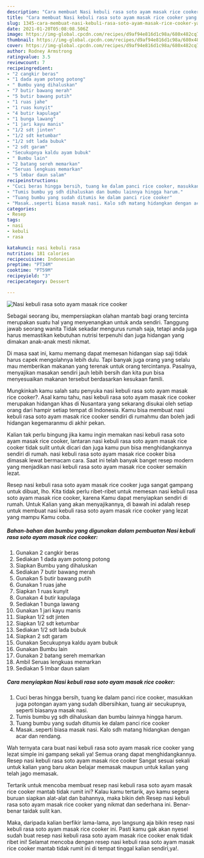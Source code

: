 ```yaml
---
description: "Cara membuat Nasi kebuli rasa soto ayam masak rice cooker yang nikmat Untuk Jualan"
title: "Cara membuat Nasi kebuli rasa soto ayam masak rice cooker yang nikmat Untuk Jualan"
slug: 1345-cara-membuat-nasi-kebuli-rasa-soto-ayam-masak-rice-cooker-yang-nikmat-untuk-jualan
date: 2021-01-20T05:08:08.506Z
image: https://img-global.cpcdn.com/recipes/d9af94e816d1c98a/680x482cq70/nasi-kebuli-rasa-soto-ayam-masak-rice-cooker-foto-resep-utama.jpg
thumbnail: https://img-global.cpcdn.com/recipes/d9af94e816d1c98a/680x482cq70/nasi-kebuli-rasa-soto-ayam-masak-rice-cooker-foto-resep-utama.jpg
cover: https://img-global.cpcdn.com/recipes/d9af94e816d1c98a/680x482cq70/nasi-kebuli-rasa-soto-ayam-masak-rice-cooker-foto-resep-utama.jpg
author: Rodney Armstrong
ratingvalue: 3.5
reviewcount: 7
recipeingredient:
- "2 cangkir beras"
- "1 dada ayam potong potong"
- " Bumbu yang dihaluskan"
- "7 butir bawang merah"
- "5 butir bawang putih"
- "1 ruas jahe"
- "1 ruas kunyit"
- "4 butir kapulaga"
- "1 bunga lawang"
- "1 jari kayu manis"
- "1/2 sdt jinten"
- "1/2 sdt ketumbar"
- "1/2 sdt lada bubuk"
- "2 sdt garam"
- "Secukupnya kaldu ayam bubuk"
- " Bumbu lain"
- "2 batang sereh memarkan"
- "Seruas lengkuas memarkan"
- "5 lmbar daun salam"
recipeinstructions:
- "Cuci beras hingga bersih, tuang ke dalam panci rice cooker, masukkan juga potongan ayam yang sudah dibersihkan, tuang air secukupnya, seperti biasanya masak nasi."
- "Tumis bumbu yg sdh dihaluskan dan bumbu lainnya hingga harum."
- "Tuang bumbu yang sudah ditumis ke dalam panci rice cooker"
- "Masak..seperti biasa masak nasi. Kalo sdh matang hidangkan dengan acar dan rendang."
categories:
- Resep
tags:
- nasi
- kebuli
- rasa

katakunci: nasi kebuli rasa 
nutrition: 181 calories
recipecuisine: Indonesian
preptime: "PT34M"
cooktime: "PT59M"
recipeyield: "3"
recipecategory: Dessert

---
```



![Nasi kebuli rasa soto ayam masak rice cooker](https://img-global.cpcdn.com/recipes/d9af94e816d1c98a/680x482cq70/nasi-kebuli-rasa-soto-ayam-masak-rice-cooker-foto-resep-utama.jpg)

Sebagai seorang ibu, mempersiapkan olahan mantab bagi orang tercinta merupakan suatu hal yang menyenangkan untuk anda sendiri. Tanggung jawab seorang  wanita Tidak sekadar mengurus rumah saja, tetapi anda juga harus memastikan kebutuhan nutrisi terpenuhi dan juga hidangan yang dimakan anak-anak mesti nikmat.

Di masa  saat ini, kamu memang dapat memesan hidangan siap saji tidak harus capek mengolahnya lebih dulu. Tapi banyak juga orang yang selalu mau memberikan makanan yang terenak untuk orang tercintanya. Pasalnya, menyajikan masakan sendiri jauh lebih bersih dan kita pun bisa menyesuaikan makanan tersebut berdasarkan kesukaan famili. 



Mungkinkah kamu salah satu penyuka nasi kebuli rasa soto ayam masak rice cooker?. Asal kamu tahu, nasi kebuli rasa soto ayam masak rice cooker merupakan hidangan khas di Nusantara yang sekarang disukai oleh setiap orang dari hampir setiap tempat di Indonesia. Kamu bisa membuat nasi kebuli rasa soto ayam masak rice cooker sendiri di rumahmu dan boleh jadi hidangan kegemaranmu di akhir pekan.

Kalian tak perlu bingung jika kamu ingin memakan nasi kebuli rasa soto ayam masak rice cooker, lantaran nasi kebuli rasa soto ayam masak rice cooker tidak sulit untuk dicari dan juga kamu pun bisa menghidangkannya sendiri di rumah. nasi kebuli rasa soto ayam masak rice cooker bisa dimasak lewat bermacam cara. Saat ini telah banyak banget resep modern yang menjadikan nasi kebuli rasa soto ayam masak rice cooker semakin lezat.

Resep nasi kebuli rasa soto ayam masak rice cooker juga sangat gampang untuk dibuat, lho. Kita tidak perlu ribet-ribet untuk memesan nasi kebuli rasa soto ayam masak rice cooker, karena Kamu dapat menyiapkan sendiri di rumah. Untuk Kalian yang akan menyajikannya, di bawah ini adalah resep untuk membuat nasi kebuli rasa soto ayam masak rice cooker yang lezat yang mampu Kamu coba.

<!--inarticleads1-->

##### Bahan-bahan dan bumbu yang digunakan dalam pembuatan Nasi kebuli rasa soto ayam masak rice cooker:

1. Gunakan 2 cangkir beras
1. Sediakan 1 dada ayam potong potong
1. Siapkan  Bumbu yang dihaluskan
1. Sediakan 7 butir bawang merah
1. Gunakan 5 butir bawang putih
1. Gunakan 1 ruas jahe
1. Siapkan 1 ruas kunyit
1. Gunakan 4 butir kapulaga
1. Sediakan 1 bunga lawang
1. Gunakan 1 jari kayu manis
1. Siapkan 1/2 sdt jinten
1. Siapkan 1/2 sdt ketumbar
1. Sediakan 1/2 sdt lada bubuk
1. Siapkan 2 sdt garam
1. Gunakan Secukupnya kaldu ayam bubuk
1. Gunakan  Bumbu lain
1. Gunakan 2 batang sereh memarkan
1. Ambil Seruas lengkuas memarkan
1. Sediakan 5 lmbar daun salam




<!--inarticleads2-->

##### Cara menyiapkan Nasi kebuli rasa soto ayam masak rice cooker:

1. Cuci beras hingga bersih, tuang ke dalam panci rice cooker, masukkan juga potongan ayam yang sudah dibersihkan, tuang air secukupnya, seperti biasanya masak nasi.
1. Tumis bumbu yg sdh dihaluskan dan bumbu lainnya hingga harum.
1. Tuang bumbu yang sudah ditumis ke dalam panci rice cooker
1. Masak..seperti biasa masak nasi. Kalo sdh matang hidangkan dengan acar dan rendang.




Wah ternyata cara buat nasi kebuli rasa soto ayam masak rice cooker yang lezat simple ini gampang sekali ya! Semua orang dapat menghidangkannya. Resep nasi kebuli rasa soto ayam masak rice cooker Sangat sesuai sekali untuk kalian yang baru akan belajar memasak maupun untuk kalian yang telah jago memasak.

Tertarik untuk mencoba membuat resep nasi kebuli rasa soto ayam masak rice cooker mantab tidak rumit ini? Kalau kamu tertarik, ayo kamu segera buruan siapkan alat-alat dan bahannya, maka bikin deh Resep nasi kebuli rasa soto ayam masak rice cooker yang nikmat dan sederhana ini. Benar-benar taidak sulit kan. 

Maka, daripada kalian berfikir lama-lama, ayo langsung aja bikin resep nasi kebuli rasa soto ayam masak rice cooker ini. Pasti kamu gak akan nyesel sudah buat resep nasi kebuli rasa soto ayam masak rice cooker enak tidak ribet ini! Selamat mencoba dengan resep nasi kebuli rasa soto ayam masak rice cooker mantab tidak rumit ini di tempat tinggal kalian sendiri,ya!.

